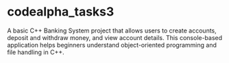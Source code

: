 # codealpha_tasks3
A basic C++ Banking System project that allows users to create accounts, deposit and withdraw money, and view account details. This console-based application helps beginners understand object-oriented programming and file handling in C++.

